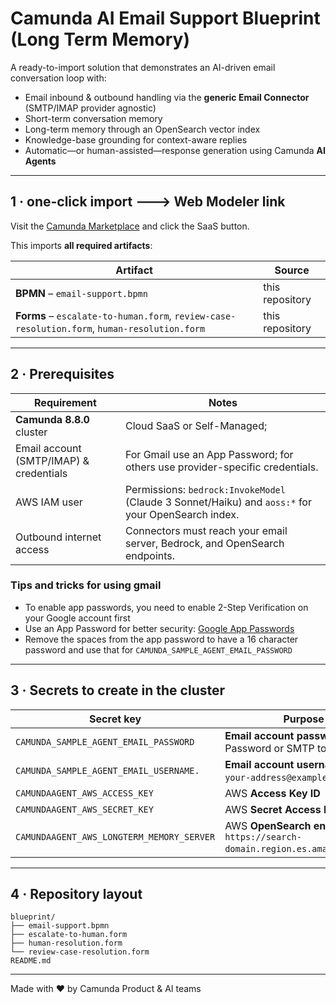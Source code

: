 # Camunda AI Email Support Blueprint (Long Term Memory)

A ready-to-import solution that demonstrates an AI-driven email conversation loop with:

* Email inbound & outbound handling via the **generic Email Connector** (SMTP/IMAP provider agnostic)
* Short-term conversation memory
* Long-term memory through an OpenSearch vector index
* Knowledge-base grounding for context-aware replies
* Automatic—or human-assisted—response generation using Camunda **AI Agents**

---

## 1 · one-click import  🡒  **Web Modeler link**

Visit the [Camunda Marketplace](https://marketplace.camunda.com/en-US/apps/522492/ai-email-support-agent) and click the SaaS button.

This imports **all required artifacts**:

| Artifact                                                                                     | Source          |
|----------------------------------------------------------------------------------------------|-----------------|
| **BPMN**  – `email-support.bpmn`                                                             | this repository |
| **Forms** – `escalate-to-human.form`, `review-case-resolution.form`, `human-resolution.form` | this repository |

---

## 2 · Prerequisites

| Requirement                             | Notes                                                                                              |
|-----------------------------------------|----------------------------------------------------------------------------------------------------|
| **Camunda 8.8.0** cluster               | Cloud SaaS or Self-Managed;                                                                        |
| Email account (SMTP/IMAP) & credentials | For Gmail use an App Password; for others use provider-specific credentials.                       |
| AWS IAM user                            | Permissions: `bedrock:InvokeModel` (Claude 3 Sonnet/Haiku) and `aoss:*` for your OpenSearch index. |
| Outbound internet access                | Connectors must reach your email server, Bedrock, and OpenSearch endpoints.                        |

### Tips and tricks for using gmail
- To enable app passwords, you need to enable 2-Step Verification on your Google account first
- Use an App Password for better security: [Google App Passwords](https://myaccount.google.com/apppasswords)
- Remove the spaces from the app password to have a 16 character password and use that for `CAMUNDA_SAMPLE_AGENT_EMAIL_PASSWORD`

---

## 3 · Secrets to create in the cluster

| Secret key                                | Purpose                                                                            |
|-------------------------------------------|------------------------------------------------------------------------------------|
| `CAMUNDA_SAMPLE_AGENT_EMAIL_PASSWORD`     | **Email account password** (App Password or SMTP token)                            |
| `CAMUNDA_SAMPLE_AGENT_EMAIL_USERNAME.   ` | **Email account username** (e.g. `your-address@example.com`)                       |
| `CAMUNDAAGENT_AWS_ACCESS_KEY`             | AWS **Access Key ID**                                                              |
| `CAMUNDAAGENT_AWS_SECRET_KEY`             | AWS **Secret Access Key**                                                          |
| `CAMUNDAAGENT_AWS_LONGTERM_MEMORY_SERVER` | AWS **OpenSearch endpoint** (e.g. `https://search-domain.region.es.amazonaws.com`) |

---

## 4 · Repository layout

```
blueprint/
├── email-support.bpmn
├── escalate-to-human.form
├── human-resolution.form
└── review-case-resolution.form
README.md
```

---

Made with ❤️ by Camunda Product & AI teams
